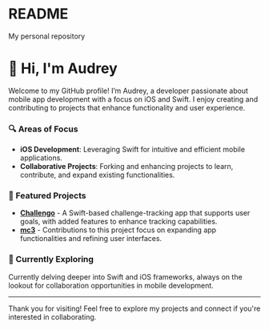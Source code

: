 # README
My personal repository

# 👋 Hi, I'm Audrey

Welcome to my GitHub profile! I’m Audrey, a developer passionate about mobile app development with a focus on iOS and Swift. I enjoy creating and contributing to projects that enhance functionality and user experience.

### 🔍 Areas of Focus

- **iOS Development**: Leveraging Swift for intuitive and efficient mobile applications.
- **Collaborative Projects**: Forking and enhancing projects to learn, contribute, and expand existing functionalities.

### 📂 Featured Projects

- **[Challengo](https://github.com/audreyhda/Challengo)** - A Swift-based challenge-tracking app that supports user goals, with added features to enhance tracking capabilities.
- **[mc3](https://github.com/audreyhda/mc3)** - Contributions to this project focus on expanding app functionalities and refining user interfaces.

### 🌱 Currently Exploring

Currently delving deeper into Swift and iOS frameworks, always on the lookout for collaboration opportunities in mobile development.

---

Thank you for visiting! Feel free to explore my projects and connect if you're interested in collaborating.
